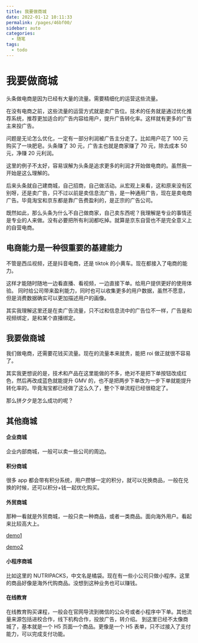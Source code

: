 ```yaml
---
title: 我要做商城
date: 2022-01-12 10:11:33
permalink: /pages/46bf00/
sidebar: auto
categories:
  - 随笔
tags:
  - todo
---
```

# 我要做商城

头条做电商是因为已经有大量的流量。需要精细化的运营这些流量。

在没有电商之前，这些流量的运营方式就是卖广告位。技术的任务就是通过优化推荐系统，推荐更加适合的广告内容给用户，提升广告转化率。这样就有更多的广告主来投广告。

问题是无论怎么优化，一定有一部分利润被广告主分走了。比如用户花了 100 元购买了一块肥皂。头条赚了 30 元，广告主也就是商家赚了 70 元，除去成本 50 元，净赚 20 元利润。

这里的例子不太好，容易误解为头条是追求更多的利润才开始做电商的。虽然我一开始是这么理解的。

后来头条就自己建商城，自己招商，自己做活动。从宏观上来看，这和原来没有区别呀，还是卖广告，只不过以前是卖信息流广告，是一种通用广告，现在是卖电商广告。毕竟淘宝和京东都是靠广告费盈利的，是正宗的广告公司。

既然如此，那么头条为什么不自己做商家，自己卖东西呢？我理解是专业的事情还是专业的人来做。没有必要把所有利润都吃掉。就算是京东自营也不是完全意义上的自营电商。

## 电商能力是一种很重要的基建能力

不管是西瓜视频，还是抖音电商，还是 tiktok 的小黄车。现在都接入了电商的能力。

这样才能随时随地一边看直播、看视频，一边直接下单。给用户提供更好的使用体验。
同时给公司带来盈利能力，同时也可以收集更多的用户数据，虽然不愿意，但是消费数据确实可以更加描述用户的画像。

其实我理解这里还是在卖广告流量，只不过和信息流中的广告位不一样，广告是和视频绑定，是和某个直播绑定。

## 我要做商城

我们做电商，还需要花钱买流量。现在的流量本来就贵，能把 roi 做正就很不容易了。

其实我更想说的是，技术和产品在这里能做的不多，绝对不是把下单按钮改成红色，然后再改成蓝色就能提升 GMV 的，也不是把两步下单改为一步下单就能提升转化率的。毕竟淘宝都已经做了这么久了，整个下单流程已经很稳定了。

那么拼夕夕是怎么成功的呢？

## 其他商城

#### 企业商城

企业内部商城，一般可以卖一些公司的周边。

#### 积分商城

很多 app 都会带有积分系统，用户攒够一定的积分，就可以兑换商品，一般在兑换的时候，还可以积分+钱一起优化购买。

#### 外贸商城

那种一看就是外贸商城，一般只卖一种商品，或者一类商品。面向海外用户。看起来比较高大上。

[demo1](https://demo.sylius.com/en_US/)

[demo2](https://demo.saleor.io/)

#### 小程序商城

比如这里的 NUTRIPACKS，中文名是橘袋。现在有一些小公司只做小程序。这里的商品好像是海外代购商品。没想到这种业务也可以赚钱。

#### 在线教育

在线教育购买课程，一般会在官网导流到微信的公众号或者小程序中下单。其他流量来源包括进校合作，线下机构合作，投放广告，转介绍。
到这里已经不太像商城了，基本就是一个 H5 页面一个商品。更像是一个 H5 表单，只不过接入了支付能力，可以完成支付功能。
